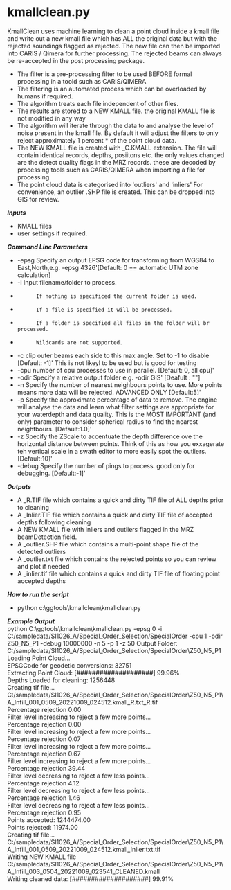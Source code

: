 # kmallclean.py
KmallClean uses machine learning to clean a point cloud inside a kmall file and write out a new kmall file which has ALL the original data but with the rejected soundings flagged as rejected. The new file can then be imported into CARIS / Qimera for further processing.  The rejected beams can always be re-accepted in the post processing package.  

*	The filter is a pre-processing filter to be used BEFORE formal processing in a toold such as CARIS/QIMERA
*	The filtering is an automated process which can be overloaded by humans if required.  
*	The algorithm treats each file independent of other files.
*	The results are stored to a NEW KMALL file.  the original KMALL file is not modified in any way
*	The algorithm will iterate through the data to and analyse the level of noise present in the kmall file. By default it will adjust the filters to only reject approximately 1 percent *	of the point cloud data.
*	The NEW KMALL file is created with _C.KMALL extension.  The file will contain identical records, depths, posiitons etc.  the only values changed are the detect quality flags in the MRZ records.  these are decoded by processing tools such as CARIS/QIMERA when importing a file for processing.  
*	The point cloud data is categorised into 'outliers' and 'inliers'  For convenience, an outlier .SHP file is created.  This can be dropped into GIS for review.


***Inputs***  
* KMALL files
* user settings if required. 

***Command Line Parameters***  
*	-epsg	Specify an output EPSG code for transforming from WGS84 to East,North,e.g. -epsg 4326'[Default: 0 == automatic UTM zone calculation]  
*	-i		Input filename/folder to process.  
*			If nothing is specificed the current folder is used.  
*			If a file is specified it will be processed.  
*			If a folder is specified all files in the folder will br processed.  
*			Wildcards are not supported.  
*	-c			clip outer beams each side to this max angle. Set to -1 to disable [Default: -1]' This is not likeyl to be used but is good for testing  
*	-cpu		number of cpu processes to use in parallel. [Default: 0, all cpu]'  
*	-odir		Specify a relative output folder e.g. -odir GIS' [Deafult : ""]  
*	-n			Specify the number of nearest neighbours points to use.  More points means more data will be rejected. ADVANCED ONLY [Default:5]'  
*	-p			Specify the approximate percentage of data to remove.  The engine will analyse the data and learn what filter settings are appropriate for your waterdepth and data quality. This is the MOST IMPORTANT (and only) parameter to consider spherical radius to find the nearest neightbours. [Default:1.0]'  
*	-z			Specify the ZScale to accentuate the depth difference ove the horizontal distance between points. Think of this as how you exxagerate teh vertical scale in a swath editor to more easily spot the outliers. [Default:10]'  
*	-debug		Specify the number of pings to process.  good only for debugging. [Default:-1]'  

***Outputs***
* A <filename>_R.TIF file which contains a quick and dirty TIF file of ALL depths prior to cleaning
* A <filename>_Inlier.TIF file which contains a quick and dirty TIF file of accepted depths following cleaning
* A NEW KMALL file with inliers and outliers flagged in the MRZ beamDetection field.
* A <filename>_outlier.SHP file which contains a multi-point shape file of the detected outliers
* A <filename>_outlier.txt file which contains the rejected points so you can review and plot if needed
* A <filename>_inlier.tif file which contains a quick and dirty TIF file of floating point accepted depths

***How to run the script***  
*	python c:\ggtools\kmallclean\kmallclean.py

***Example Output***  
python C:\ggtools\kmallclean\kmallclean.py -epsg 0 -i C:/sampledata/SI1026_A/Special_Order_Selection/SpecialOrder -cpu 1 -odir Z50_N5_P1 -debug 10000000 -n 5 -p 1 -z 50
Output Folder: C:/sampledata/SI1026_A/Special_Order_Selection/SpecialOrder\Z50_N5_P1  
Loading Point Cloud...  
EPSGCode for geodetic conversions: 32751  
Extracting Point Cloud: [####################] 99.96%  
Depths Loaded for cleaning: 1256448  
Creating tif file... C:/sampledata/SI1026_A/Special_Order_Selection/SpecialOrder\Z50_N5_P1\A_Infill_001_0509_20221009_024512.kmall_R.txt_R.tif  
Percentage rejection 0.00  
Filter level increasing to reject a few more points...  
Percentage rejection 0.00  
Filter level increasing to reject a few more points...  
Percentage rejection 0.07  
Filter level increasing to reject a few more points...  
Percentage rejection 0.67  
Filter level increasing to reject a few more points...  
Percentage rejection 39.44  
Filter level decreasing to reject a few less points...  
Percentage rejection 4.12  
Filter level decreasing to reject a few less points...  
Percentage rejection 1.46  
Filter level decreasing to reject a few less points...  
Percentage rejection 0.95  
Points accepted: 1244474.00  
Points rejected: 11974.00  
Creating tif file...  
C:/sampledata/SI1026_A/Special_Order_Selection/SpecialOrder\Z50_N5_P1\A_Infill_001_0509_20221009_024512.kmall_Inlier.txt.tif  
Writing NEW KMALL file C:/sampledata/SI1026_A/Special_Order_Selection/SpecialOrder\Z50_N5_P1\A_Infill_003_0504_20221009_023541_CLEANED.kmall  
Writing cleaned data: [####################] 99.91%  
